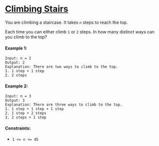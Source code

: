 # [Climbing Stairs](https://leetcode.com/explore/interview/card/top-interview-questions-easy/97/dynamic-programming/569/)
You are climbing a staircase. It takes `n` steps to reach the top.  
  
Each time you can either climb `1` or `2` steps. In how many distinct ways can you climb to the top?

#### Example 1:
```
Input: n = 2
Output: 2
Explanation: There are two ways to climb to the top.
1. 1 step + 1 step
2. 2 steps
```

#### Example 2:
```
Input: n = 3
Output: 3
Explanation: There are three ways to climb to the top.
1. 1 step + 1 step + 1 step
2. 1 step + 2 steps
3. 2 steps + 1 step
```

#### Constraints:
- `1 <= n <= 45`

